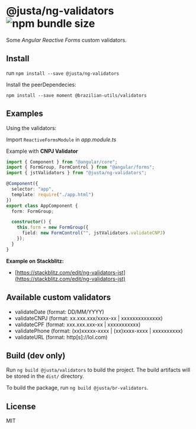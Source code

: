 # @justa/ng-validators ![npm bundle size](https://img.shields.io/bundlephobia/minzip/@justa/ng-validators.svg)

Some _Angular Reactive Forms_ custom validators.

## Install

run `npm install --save @justa/ng-validators`

Install the peerDependecies:

`npm install --save moment @brazilian-utils/validators`

## Examples

Using the validators:

Import `ReactiveFormsModule` in _app.module.ts_

Example with **CNPJ Validator**

```typescript
import { Component } from "@angular/core";
import { FormGroup, FormControl } from "@angular/forms";
import { jstValidators } from "@justa/ng-validators";

@Component({
  selector: "app",
  template: require("./app.html")
})
export class AppComponent {
  form: FormGroup;

  constructor() {
    this.form = new FormGroup({
      field: new FormControl("", jstValidators.validateCNPJ)
    });
  }
}
```

**Example on Stackblitz:**

- [https://stackblitz.com/edit/ng-validators-jst](https://stackblitz.com/edit/ng-validators-jst)

## Available custom validators

- validateDate (format: DD/MM/YYYY)
- validateCNPJ (format: xx.xxx.xxx/xxxx-xx | xxxxxxxxxxxxxx)
- validateCPF (format: xxx.xxx.xxx-xx | xxxxxxxxxxx)
- validatePhone (format: (xx)xxxxx-xxxx | (xx)xxxx-xxxx | xxxxxxxxxx)
- validateURL (format: http[s]://lol.com)

## Build (dev only)

Run `ng build @justa/validators` to build the project. The build artifacts will be stored in the `dist/` directory.

To build the package, run `ng build @justa/br-validators`.

## License

MIT
